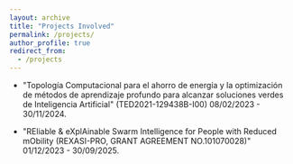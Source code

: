 ```yaml
---
layout: archive
title: "Projects Involved"
permalink: /projects/
author_profile: true
redirect_from:
  - /projects
---
```


- "Topología Computacional para el ahorro de energía y la optimización de métodos de aprendizaje profundo para alcanzar soluciones verdes de Inteligencia Artificial" (TED2021-129438B-I00) 08/02/2023 - 30/11/2024.

- "REliable & eXplAinable Swarm Intelligence for People with Reduced mObility (REXASI-PRO, GRANT AGREEMENT NO.101070028)" 01/12/2023 - 30/09/2025.